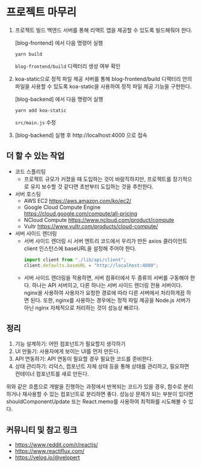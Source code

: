 # 프로젝트 마무리

1. 프로젝트 빌드
   백엔드 서버를 통해 리액트 앱을 제공할 수 있도록 빌드해줘야 한다.

   [blog-frontend] 에서 다음 명령어 실행

   ```
   yarn build
   ```

   `blog-frontend/build` 디렉터리 생성 여부 확인

2. koa-static으로 정적 파일 제공
   서버를 통해 blog-frontend/build 디렉터리 안의 파일을 사용할 수 있도록 koa-static을 사용하여 정적 파일 제공 기능을 구현한다.

   [blog-backend] 에서 다음 명령어 실행

   ```
   yarn add koa-static
   ```

   `src/main.js` 수정

3. [blog-backend] 실행 후 http://localhost:4000 으로 접속

## 더 할 수 있는 작업

- 코드 스플리팅
  - 프로젝트 규모가 커졌을 때 도입하는 것이 바람직하지만, 프로젝트를 장기적으로 유지 보수할 것 같다면 초반부터 도입하는 것을 추천한다.
- 서버 호스팅
  - AWS EC2 <https://aws.amazon.com/ko/ec2/>
  - Google Cloud Compute Engine <https://cloud.google.com/compute/all-pricing>
  - NCloud Compute <https://www.ncloud.com/product/compute>
  - Vultr <https://www.vultr.com/products/cloud-compute/>
- 서버 사이드 렌더링
  - 서버 사이드 렌더링 시 서버 엔트리 코드에서 우리가 만든 axios 클라이언트 client 인스턴스에 baseURL을 설정해 주어야 한다.
    ```javascript
    import client from "./lib/api/client";
    client.defaults.baseURL = "http://localhost:4000";
    ```
  - 서버 사이드 렌더링을 적용하면, 서버 컴퓨터에서 두 종류의 서버를 구동해야 한다. 하나는 API 서버이고, 다른 하나는 서버 사이드 렌더링 전용 서버이다. nginx을 사용하여 사용자가 요청한 경로에 따라 다른 서버에서 처리하게끔 하면 된다. 또한, nginx를 사용하는 경우에는 정적 파일 제공을 Node.js 서버가 아닌 nginx 자체적으로 처리하는 것이 성능상 빠르다.

## 정리

1. 기능 설계하기: 어떤 컴포넌트가 필요할지 생각하기
2. UI 만들기: 사용자에게 보이는 UI를 먼저 만든다.
3. API 연동하기: API 연동이 필요할 경우 필요한 코드를 준비한다.
4. 상태 관리하기: 리덕스, 컴포넌트 자체 상태 등을 통해 상태를 관리하고, 필요하면 컨테이너 컴포넌트를 새로 만든다.

위와 같은 흐름으로 개발을 진행하는 과정에서 반복되는 코드가 있을 경우, 함수로 분리하거나 재사용할 수 있는 컴포넌트로 분리하면 좋다. 성능상 문제가 되는 부분이 있다면 shouldComponentUpdate 또는 React.memo를 사용하여 최적화를 시도해볼 수 있다.

## 커뮤니티 및 참고 링크

- <https://www.reddit.com/r/reactjs/>
- <https://www.reactiflux.com/>
- <https://velog.io/@velopert>
